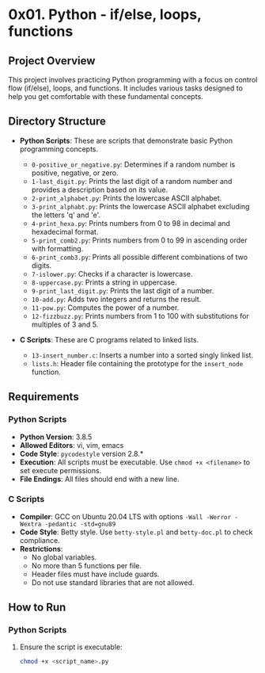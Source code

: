 # 0x01. Python - if/else, loops, functions

## Project Overview

This project involves practicing Python programming with a focus on control flow (if/else), loops, and functions. It includes various tasks designed to help you get comfortable with these fundamental concepts.

## Directory Structure

- **Python Scripts**: These are scripts that demonstrate basic Python programming concepts.
  - `0-positive_or_negative.py`: Determines if a random number is positive, negative, or zero.
  - `1-last_digit.py`: Prints the last digit of a random number and provides a description based on its value.
  - `2-print_alphabet.py`: Prints the lowercase ASCII alphabet.
  - `3-print_alphabt.py`: Prints the lowercase ASCII alphabet excluding the letters 'q' and 'e'.
  - `4-print_hexa.py`: Prints numbers from 0 to 98 in decimal and hexadecimal format.
  - `5-print_comb2.py`: Prints numbers from 0 to 99 in ascending order with formatting.
  - `6-print_comb3.py`: Prints all possible different combinations of two digits.
  - `7-islower.py`: Checks if a character is lowercase.
  - `8-uppercase.py`: Prints a string in uppercase.
  - `9-print_last_digit.py`: Prints the last digit of a number.
  - `10-add.py`: Adds two integers and returns the result.
  - `11-pow.py`: Computes the power of a number.
  - `12-fizzbuzz.py`: Prints numbers from 1 to 100 with substitutions for multiples of 3 and 5.

- **C Scripts**: These are C programs related to linked lists.
  - `13-insert_number.c`: Inserts a number into a sorted singly linked list.
  - `lists.h`: Header file containing the prototype for the `insert_node` function.

## Requirements

### Python Scripts

- **Python Version**: 3.8.5
- **Allowed Editors**: vi, vim, emacs
- **Code Style**: `pycodestyle` version 2.8.*
- **Execution**: All scripts must be executable. Use `chmod +x <filename>` to set execute permissions.
- **File Endings**: All files should end with a new line.

### C Scripts

- **Compiler**: GCC on Ubuntu 20.04 LTS with options `-Wall -Werror -Wextra -pedantic -std=gnu89`
- **Code Style**: Betty style. Use `betty-style.pl` and `betty-doc.pl` to check compliance.
- **Restrictions**:
  - No global variables.
  - No more than 5 functions per file.
  - Header files must have include guards.
  - Do not use standard libraries that are not allowed.
  
## How to Run

### Python Scripts

1. Ensure the script is executable:
   ```bash
   chmod +x <script_name>.py

